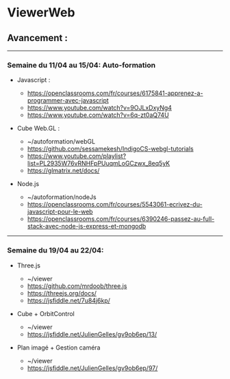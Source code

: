 # ViewerWeb

## Avancement :

---

### Semaine du 11/04 au 15/04: Auto-formation

- Javascript :

  - https://openclassrooms.com/fr/courses/6175841-apprenez-a-programmer-avec-javascript
  - https://www.youtube.com/watch?v=9OJLxDxyNg4
  - https://www.youtube.com/watch?v=6q-zt0aQ74U

- Cube Web.GL :

  - ~/autoformation/webGL
  - https://github.com/sessamekesh/IndigoCS-webgl-tutorials
  - https://www.youtube.com/playlist?list=PL2935W76vRNHFpPUuqmLoGCzwx_8eq5yK
  - https://glmatrix.net/docs/

- Node.js
  - ~/autoformation/nodeJs
  - https://openclassrooms.com/fr/courses/5543061-ecrivez-du-javascript-pour-le-web
  - https://openclassrooms.com/fr/courses/6390246-passez-au-full-stack-avec-node-js-express-et-mongodb

---

### Semaine du 19/04 au 22/04:

- Three.js

  - ~/viewer
  - https://github.com/mrdoob/three.js
  - https://threejs.org/docs/
  - https://jsfiddle.net/7u84j6kp/

- Cube + OrbitControl

  - ~/viewer
  - https://jsfiddle.net/JulienGelles/gv9ob6ep/13/

- Plan imagé + Gestion caméra
  - ~/viewer
  - https://jsfiddle.net/JulienGelles/gv9ob6ep/97/
